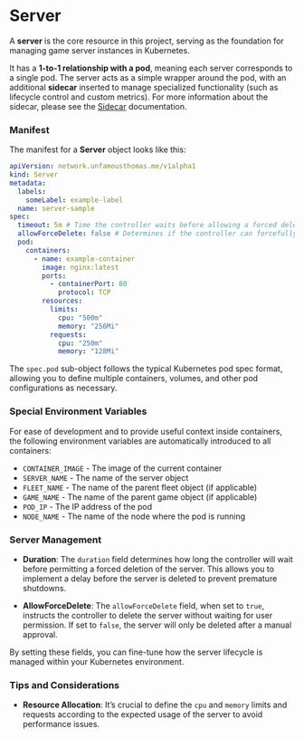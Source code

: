 # Server

A **server** is the core resource in this project, serving as the foundation for managing game server instances in Kubernetes.

It has a **1-to-1 relationship with a pod**, meaning each server corresponds to a single pod. The server acts as a simple wrapper around the pod, with an additional **sidecar** inserted to manage specialized functionality (such as lifecycle control and custom metrics). For more information about the sidecar, please see the [Sidecar](sidecar.md) documentation.

### Manifest

The manifest for a **Server** object looks like this:

```yaml
apiVersion: network.unfamousthomas.me/v1alpha1
kind: Server
metadata:
  labels:
    someLabel: example-label
  name: server-sample
spec:
  timeout: 5m # Time the controller waits before allowing a forced deletion of the server
  allowForceDelete: false # Determines if the controller can forcefully delete the server without permission
  pod:
    containers:
      - name: example-container
        image: nginx:latest
        ports:
          - containerPort: 80
            protocol: TCP
        resources:
          limits:
            cpu: "500m"
            memory: "256Mi"
          requests:
            cpu: "250m"
            memory: "128Mi"
```

The `spec.pod` sub-object follows the typical Kubernetes pod spec format, allowing you to define multiple containers, volumes, and other pod configurations as necessary.

### Special Environment Variables

For ease of development and to provide useful context inside containers, the following environment variables are automatically introduced to all containers:

- `CONTAINER_IMAGE` - The image of the current container
- `SERVER_NAME` - The name of the server object
- `FLEET_NAME` - The name of the parent fleet object (if applicable)
- `GAME_NAME` - The name of the parent game object (if applicable)
- `POD_IP` - The IP address of the pod
- `NODE_NAME` - The name of the node where the pod is running

### Server Management

- **Duration**: The `duration` field determines how long the controller will wait before permitting a forced deletion of the server. This allows you to implement a delay before the server is deleted to prevent premature shutdowns.

- **AllowForceDelete**: The `allowForceDelete` field, when set to `true`, instructs the controller to delete the server without waiting for user permission. If set to `false`, the server will only be deleted after a manual approval.

By setting these fields, you can fine-tune how the server lifecycle is managed within your Kubernetes environment.

### Tips and Considerations
- **Resource Allocation**: It’s crucial to define the `cpu` and `memory` limits and requests according to the expected usage of the server to avoid performance issues.
